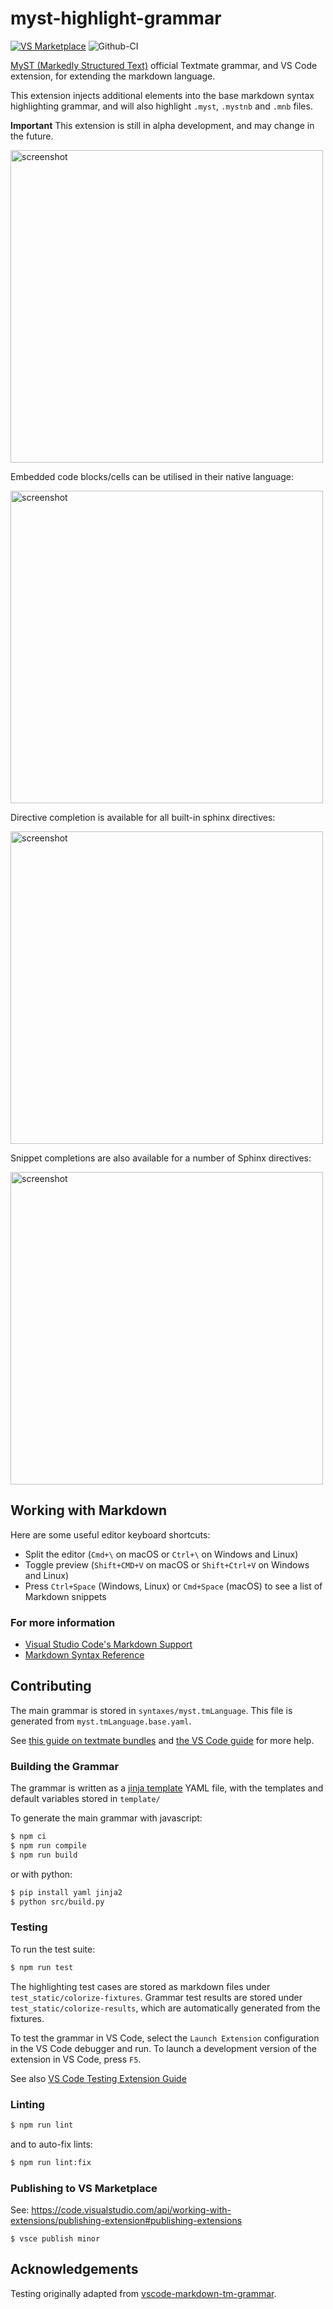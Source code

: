 # myst-highlight-grammar

[![VS Marketplace](https://vsmarketplacebadge.apphb.com/version/ExecutableBookProject.myst-highlight.png "Current Release")](https://marketplace.visualstudio.com/items?itemName=ExecutableBookProject.myst-highlight)
![Github-CI](https://github.com/ExecutableBookProject/myst-highlight-grammar/workflows/Github-CI/badge.svg)

[MyST (Markedly Structured Text)](https://myst-parser.readthedocs.io) official Textmate grammar, and VS Code extension, for extending the markdown language.

This extension injects additional elements into the base markdown syntax highlighting grammar,
and will also highlight `.myst`, `.mystnb` and `.mnb` files.

**Important** This extension is still in alpha development, and may change in the future.

<img width="500" alt="screenshot" src="https://raw.githubusercontent.com/ExecutableBookProject/myst-highlight-grammar/master/images/Screenshot.png">

Embedded code blocks/cells can be utilised in their native language:

<img width="500" alt="screenshot" src="https://raw.githubusercontent.com/ExecutableBookProject/myst-highlight-grammar/master/images/embedded-code.gif">

Directive completion is available for all built-in sphinx directives:

<img width="500" alt="screenshot" src="https://raw.githubusercontent.com/ExecutableBookProject/myst-highlight-grammar/master/images/directive-completion.gif">

Snippet completions are also available for a number of Sphinx directives:

<img width="500" alt="screenshot" src="https://raw.githubusercontent.com/ExecutableBookProject/myst-highlight-grammar/master/images/snippet-completion.gif">

## Working with Markdown

Here are some useful editor keyboard shortcuts:

* Split the editor (`Cmd+\` on macOS or `Ctrl+\` on Windows and Linux)
* Toggle preview (`Shift+CMD+V` on macOS or `Shift+Ctrl+V` on Windows and Linux)
* Press `Ctrl+Space` (Windows, Linux) or `Cmd+Space` (macOS) to see a list of Markdown snippets

### For more information

* [Visual Studio Code's Markdown Support](http://code.visualstudio.com/docs/languages/markdown)
* [Markdown Syntax Reference](https://help.github.com/articles/markdown-basics/)

## Contributing

The main grammar is stored in `syntaxes/myst.tmLanguage`. This file is generated from `myst.tmLanguage.base.yaml`.

See [this guide on textmate bundles](https://macromates.com/manual/en/language_grammars) and
[the VS Code guide](https://code.visualstudio.com/api/language-extensions/syntax-highlight-guide) for more help.

### Building the Grammar

The grammar is written as a [jinja template](https://jinja.palletsprojects.com) YAML file,
with the templates and default variables stored in `template/`

To generate the main grammar with javascript:

```bash
$ npm ci
$ npm run compile
$ npm run build
```

or with python:

```bash
$ pip install yaml jinja2
$ python src/build.py
```

### Testing

To run the test suite:

```bash
$ npm run test
```

The highlighting test cases are stored as markdown files under `test_static/colorize-fixtures`. Grammar test results are stored under `test_static/colorize-results`, which are automatically generated from the fixtures.

To test the grammar in VS Code, select the `Launch Extension` configuration in the VS Code debugger and run. To launch a development version of the extension in VS Code, press `F5`.

See also [VS Code Testing Extension Guide](https://code.visualstudio.com/api/working-with-extensions/testing-extension)

### Linting

```bash
$ npm run lint
```

and to auto-fix lints:

```bash
$ npm run lint:fix
```

### Publishing to VS Marketplace

See: https://code.visualstudio.com/api/working-with-extensions/publishing-extension#publishing-extensions

```console
$ vsce publish minor
```

## Acknowledgements

Testing originally adapted from [vscode-markdown-tm-grammar](https://github.com/microsoft/vscode-markdown-tm-grammar/tree/59a5962e4775bf96484bba64c5322422b555a40d).
